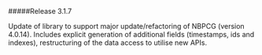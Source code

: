 #####Release 3.1.7

Update of library to support major update/refactoring of NBPCG (version 4.0.14).
Includes explicit generation of additional fields (timestamps, ids and indexes), restructuring of the data access to utilise new APIs.
